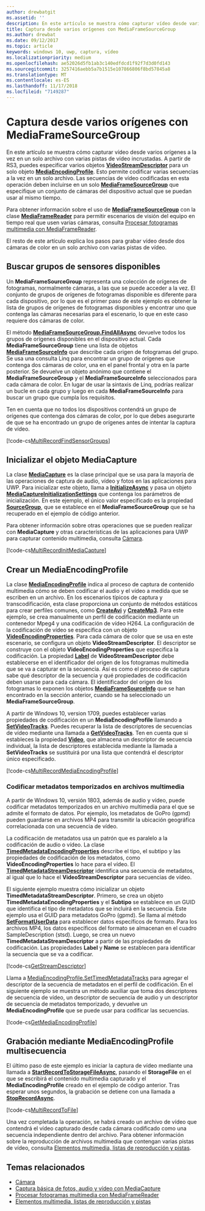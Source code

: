```yaml
---
author: drewbatgit
ms.assetid: ''
description: En este artículo se muestra cómo capturar vídeo desde varios orígenes a la vez en un solo archivo con varias pistas de vídeo incrustadas.
title: Captura desde varios orígenes con MediaFrameSourceGroup
ms.author: drewbat
ms.date: 09/12/2017
ms.topic: article
keywords: windows 10, uwp, captura, vídeo
ms.localizationpriority: medium
ms.openlocfilehash: ae52026d5fb1ab3c140edfdcd1f92f7d3d0fd143
ms.sourcegitcommit: 3257416aebb5a7b1515e107866806f8bd57845a8
ms.translationtype: MT
ms.contentlocale: es-ES
ms.lasthandoff: 11/17/2018
ms.locfileid: "7149287"
---
```

# <a name="capture-from-multiple-sources-using-mediaframesourcegroup"></a>Captura desde varios orígenes con MediaFrameSourceGroup

En este artículo se muestra cómo capturar vídeo desde varios orígenes a la vez en un solo archivo con varias pistas de vídeo incrustadas. A partir de RS3, puedes especificar varios objetos **[VideoStreamDescriptor](https://docs.microsoft.com/uwp/api/windows.media.core.videostreamdescriptor)** para un solo objeto **[MediaEncodingProfile](https://docs.microsoft.com/uwp/api/windows.media.mediaproperties.mediaencodingprofile)**. Esto permite codificar varias secuencias a la vez en un solo archivo. Las secuencias de vídeo codificadas en esta operación deben incluirse en un solo **[MediaFrameSourceGroup](https://docs.microsoft.com/uwp/api/windows.media.capture.frames.mediaframesourcegroup)** que especifique un conjunto de cámaras del dispositivo actual que se puedan usar al mismo tiempo. 

Para obtener información sobre el uso de **[MediaFrameSourceGroup](https://docs.microsoft.com/uwp/api/windows.media.capture.frames.mediaframesourcegroup)** con la clase **[MediaFrameReader](https://docs.microsoft.com/uwp/api/windows.media.capture.frames.mediaframereader)** para permitir escenarios de visión del equipo en tiempo real que usen varias cámaras, consulta [Procesar fotogramas multimedia con MediaFrameReader](process-media-frames-with-mediaframereader.md).

El resto de este artículo explica los pasos para grabar vídeo desde dos cámaras de color en un solo archivo con varias pistas de vídeo.

## <a name="find-available-sensor-groups"></a>Buscar grupos de sensores disponibles
Un **MediaFrameSourceGroup** representa una colección de orígenes de fotogramas, normalmente cámaras, a las que se puede acceder a la vez. El conjunto de grupos de orígenes de fotogramas disponible es diferente para cada dispositivo, por lo que es el primer paso de este ejemplo es obtener la lista de grupos de orígenes de fotogramas disponibles y encontrar uno que contenga las cámaras necesarias para el escenario, lo que en este caso requiere dos cámaras de color.

El método **[MediaFrameSourceGroup.FindAllAsync](https://docs.microsoft.com/uwp/api/windows.media.capture.frames.mediaframesourcegroup.FindAllAsync)** devuelve todos los grupos de orígenes disponibles en el dispositivo actual. Cada **MediaFrameSourceGroup** tiene una lista de objetos **[MediaFrameSourceInfo](https://docs.microsoft.com/uwp/api/windows.media.capture.frames.mediaframesourceinfo)** que describe cada origen de fotogramas del grupo. Se usa una consulta Linq para encontrar un grupo de orígenes que contenga dos cámaras de color, una en el panel frontal y otra en la parte posterior. Se devuelve un objeto anónimo que contiene el **MediaFrameSourceGroup** y el **MediaFrameSourceInfo** seleccionados para cada cámara de color. En lugar de usar la sintaxis de Linq, podrías realizar un bucle en cada grupo y luego en cada **MediaFrameSourceInfo** para buscar un grupo que cumpla los requisitos.

Ten en cuenta que no todos los dispositivos contendrá un grupo de orígenes que contenga dos cámaras de color, por lo que debes asegurarte de que se ha encontrado un grupo de orígenes antes de intentar la captura de vídeo.

[!code-cs[MultiRecordFindSensorGroups](./code/SimpleCameraPreview_Win10/cs/MainPage.MultiRecord.xaml.cs#SnippetMultiRecordFindSensorGroups)]

## <a name="initialize-the-mediacapture-object"></a>Inicializar el objeto MediaCapture
La clase **[MediaCapture](https://docs.microsoft.com/uwp/api/windows.media.capture.mediacapture)** es la clase principal que se usa para la mayoría de las operaciones de captura de audio, vídeo y fotos en las aplicaciones para UWP. Para inicializar este objeto, llama a **[InitializeAsync](https://docs.microsoft.com/uwp/api/windows.media.capture.mediacapture.InitializeAsync)** y pasa un objeto **[MediaCaptureInitializationSettings](https://docs.microsoft.com/uwp/api/windows.media.capture.mediacaptureinitializationsettings)** que contenga los parámetros de inicialización. En este ejemplo, el único valor especificado es la propiedad **[SourceGroup](https://docs.microsoft.com/uwp/api/windows.media.capture.mediacaptureinitializationsettings.SourceGroup)**, que se establece en el **MediaFrameSourceGroup** que se ha recuperado en el ejemplo de código anterior.

Para obtener información sobre otras operaciones que se pueden realizar con **MediaCapture** y otras características de las aplicaciones para UWP para capturar contenido multimedia, consulta [Cámara](camera.md).

[!code-cs[MultiRecordInitMediaCapture](./code/SimpleCameraPreview_Win10/cs/MainPage.MultiRecord.xaml.cs#SnippetMultiRecordInitMediaCapture)]

## <a name="create-a-mediaencodingprofile"></a>Crear un MediaEncodingProfile
La clase **[MediaEncodingProfile](https://docs.microsoft.com/uwp/api/windows.media.mediaproperties.mediaencodingprofile)** indica al proceso de captura de contenido multimedia cómo se deben codificar el audio y el vídeo a medida que se escriben en un archivo. En los escenarios típicos de captura y transcodificación, esta clase proporciona un conjunto de métodos estáticos para crear perfiles comunes, como **[CreateAvi](https://docs.microsoft.com/uwp/api/windows.media.mediaproperties.mediaencodingprofile.createavi)** y **[CreateMp3](https://docs.microsoft.com/uwp/api/windows.media.mediaproperties.mediaencodingprofile.createmp3)**. Para este ejemplo, se crea manualmente un perfil de codificación mediante un contenedor Mpeg4 y una codificación de vídeo H264. La configuración de la codificación de vídeo se especifica con un objeto **[VideoEncodingProperties](https://docs.microsoft.com/uwp/api/windows.media.mediaproperties.videoencodingproperties)**. Para cada cámara de color que se usa en este escenario, se configura un objeto **VideoStreamDescriptor**. El descriptor se construye con el objeto **VideoEncodingProperties** que especifica la codificación. La propiedad **[Label](https://docs.microsoft.com/uwp/api/windows.media.core.videostreamdescriptor.Label)** de **VideoStreamDescriptor** debe establecerse en el identificador del origen de los fotogramas multimedia que se va a capturar en la secuencia. Así es como el proceso de captura sabe qué descriptor de la secuencia y qué propiedades de codificación deben usarse para cada cámara. El identificador del origen de los fotogramas lo exponen los objetos **[MediaFrameSourceInfo](https://docs.microsoft.com/uwp/api/windows.media.capture.frames.mediaframesourceinfo)** que se han encontrado en la sección anterior, cuando se ha seleccionado un **MediaFrameSourceGroup**.


A partir de Windows 10, version 1709, puedes establecer varias propiedades de codificación en un **MediaEncodingProfile** llamando a **[SetVideoTracks](https://docs.microsoft.com/uwp/api/windows.media.mediaproperties.mediaencodingprofile.setvideotracks)**. Puedes recuperar la lista de descriptores de secuencias de vídeo mediante una llamada a **[GetVideoTracks](https://docs.microsoft.com/uwp/api/windows.media.mediaproperties.mediaencodingprofile.GetVideoTracks)**. Ten en cuenta que si estableces la propiedad **[Video](https://docs.microsoft.com/uwp/api/windows.media.mediaproperties.mediaencodingprofile.Video)**, que almacena un descriptor de secuencia individual, la lista de descriptores establecida mediante la llamada a **SetVideoTracks** se sustituirá por una lista que contendrá el descriptor único especificado.


[!code-cs[MultiRecordMediaEncodingProfile](./code/SimpleCameraPreview_Win10/cs/MainPage.MultiRecord.xaml.cs#SnippetMultiRecordMediaEncodingProfile)]

### <a name="encode-timed-metadata-in-media-files"></a>Codificar metadatos temporizados en archivos multimedia

A partir de Windows 10, versión 1803, además de audio y vídeo, puede codificar metadatos temporizados en un archivo multimedia para el que se admite el formato de datos. Por ejemplo, los metadatos de GoPro (gpmd) pueden guardarse en archivos MP4 para transmitir la ubicación geográfica correlacionada con una secuencia de vídeo. 

La codificación de metadatos usa un patrón que es paralelo a la codificación de audio o vídeo. La clase [**TimedMetadataEncodingProperties**](https://docs.microsoft.com/uwp/api/windows.media.mediaproperties.timedmetadataencodingproperties) describe el tipo, el subtipo y las propiedades de codificación de los metadatos, como **VideoEncodingProperties** lo hace para el vídeo. El [**TimedMetadataStreamDescriptor**](https://docs.microsoft.com/uwp/api/windows.media.core.timedmetadatastreamdescriptor) identifica una secuencia de metadatos, al igual que lo hace el **VideoStreamDescriptor** para secuencias de vídeo.  

El siguiente ejemplo muestra cómo inicializar un objeto **TimedMetadataStreamDescriptor**. Primero, se crea un objeto **TimedMetadataEncodingProperties** y el **Subtipo** se establece en un GUID que identifica el tipo de metadatos que se incluirá en la secuencia. Este ejemplo usa el GUID para metadatos GoPro (gpmd). Se llama al método [**SetFormatUserData**](https://docs.microsoft.com/uwp/api/windows.media.mediaproperties.timedmetadataencodingproperties.setformatuserdata) para establecer datos específicos de formato. Para los archivos MP4, los datos específicos del formato se almacenan en el cuadro SampleDescription (stsd). Luego, se crea un nuevo **TimedMetadataStreamDescriptor** a partir de las propiedades de codificación. Las propiedades **Label** y **Name** se establecen para identificar la secuencia que se va a codificar. 

[!code-cs[GetStreamDescriptor](./code/SimpleCameraPreview_Win10/cs/MainPage.MultiRecord.xaml.cs#SnippetGetStreamDescriptor)]

Llama a [MediaEncodingProfile.SetTimedMetadataTracks](**https://docs.microsoft.com/uwp/api/windows.media.mediaproperties.mediaencodingprofile.settimedmetadatatracks**) para agregar el descriptor de la secuencia de metadatos en el perfil de codificación. En el siguiente ejemplo se muestra un método auxiliar que toma dos descriptores de secuencia de vídeo, un descriptor de secuencia de audio y un descriptor de secuencia de metadatos temporizado, y devuelve un **MediaEncodingProfile** que se puede usar para codificar las secuencias.

[!code-cs[GetMediaEncodingProfile](./code/SimpleCameraPreview_Win10/cs/MainPage.MultiRecord.xaml.cs#SnippetGetMediaEncodingProfile)]

## <a name="record-using-the-multi-stream-mediaencodingprofile"></a>Grabación mediante MediaEncodingProfile multisecuencia
El último paso de este ejemplo es iniciar la captura de vídeo mediante una llamada a **[StartRecordToStorageFileAsync](https://docs.microsoft.com/uwp/api/windows.media.capture.mediacapture.startrecordtostoragefileasync)**, pasando el **StorageFile** en el que se escribirá el contenido multimedia capturado y el **MediaEncodingProfile** creado en el ejemplo de código anterior. Tras esperar unos segundos, la grabación se detiene con una llamada a **[StopRecordAsync](https://docs.microsoft.com/uwp/api/windows.media.capture.mediacapture.StopRecordAsync)**.

[!code-cs[MultiRecordToFile](./code/SimpleCameraPreview_Win10/cs/MainPage.MultiRecord.xaml.cs#SnippetMultiRecordToFile)]

Una vez completada la operación, se habrá creado un archivo de vídeo que contendrá el vídeo capturado desde cada cámara codificado como una secuencia independiente dentro del archivo. Para obtener información sobre la reproducción de archivos multimedia que contengan varias pistas de vídeo, consulta [Elementos multimedia, listas de reproducción y pistas](media-playback-with-mediasource.md).

## <a name="related-topics"></a>Temas relacionados

* [Cámara](camera.md)
* [Captura básica de fotos, audio y vídeo con MediaCapture](basic-photo-video-and-audio-capture-with-MediaCapture.md)
* [Procesar fotogramas multimedia con MediaFrameReader](process-media-frames-with-mediaframereader.md)
* [Elementos multimedia, listas de reproducción y pistas](media-playback-with-mediasource.md)


 

 




